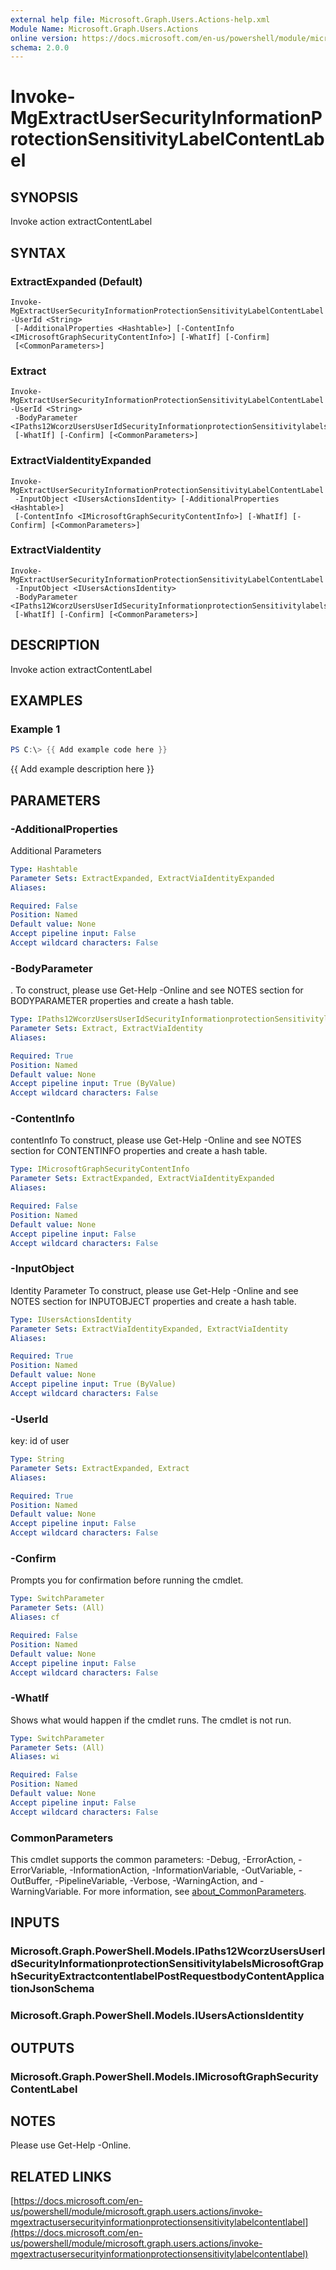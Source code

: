 ```yaml
---
external help file: Microsoft.Graph.Users.Actions-help.xml
Module Name: Microsoft.Graph.Users.Actions
online version: https://docs.microsoft.com/en-us/powershell/module/microsoft.graph.users.actions/invoke-mgextractusersecurityinformationprotectionsensitivitylabelcontentlabel
schema: 2.0.0
---
```


# Invoke-MgExtractUserSecurityInformationProtectionSensitivityLabelContentLabel

## SYNOPSIS
Invoke action extractContentLabel

## SYNTAX

### ExtractExpanded (Default)
```
Invoke-MgExtractUserSecurityInformationProtectionSensitivityLabelContentLabel -UserId <String>
 [-AdditionalProperties <Hashtable>] [-ContentInfo <IMicrosoftGraphSecurityContentInfo>] [-WhatIf] [-Confirm]
 [<CommonParameters>]
```

### Extract
```
Invoke-MgExtractUserSecurityInformationProtectionSensitivityLabelContentLabel -UserId <String>
 -BodyParameter <IPaths12WcorzUsersUserIdSecurityInformationprotectionSensitivitylabelsMicrosoftGraphSecurityExtractcontentlabelPostRequestbodyContentApplicationJsonSchema>
 [-WhatIf] [-Confirm] [<CommonParameters>]
```

### ExtractViaIdentityExpanded
```
Invoke-MgExtractUserSecurityInformationProtectionSensitivityLabelContentLabel
 -InputObject <IUsersActionsIdentity> [-AdditionalProperties <Hashtable>]
 [-ContentInfo <IMicrosoftGraphSecurityContentInfo>] [-WhatIf] [-Confirm] [<CommonParameters>]
```

### ExtractViaIdentity
```
Invoke-MgExtractUserSecurityInformationProtectionSensitivityLabelContentLabel
 -InputObject <IUsersActionsIdentity>
 -BodyParameter <IPaths12WcorzUsersUserIdSecurityInformationprotectionSensitivitylabelsMicrosoftGraphSecurityExtractcontentlabelPostRequestbodyContentApplicationJsonSchema>
 [-WhatIf] [-Confirm] [<CommonParameters>]
```

## DESCRIPTION
Invoke action extractContentLabel

## EXAMPLES

### Example 1
```powershell
PS C:\> {{ Add example code here }}
```

{{ Add example description here }}

## PARAMETERS

### -AdditionalProperties
Additional Parameters

```yaml
Type: Hashtable
Parameter Sets: ExtractExpanded, ExtractViaIdentityExpanded
Aliases:

Required: False
Position: Named
Default value: None
Accept pipeline input: False
Accept wildcard characters: False
```

### -BodyParameter
.
To construct, please use Get-Help -Online and see NOTES section for BODYPARAMETER properties and create a hash table.

```yaml
Type: IPaths12WcorzUsersUserIdSecurityInformationprotectionSensitivitylabelsMicrosoftGraphSecurityExtractcontentlabelPostRequestbodyContentApplicationJsonSchema
Parameter Sets: Extract, ExtractViaIdentity
Aliases:

Required: True
Position: Named
Default value: None
Accept pipeline input: True (ByValue)
Accept wildcard characters: False
```

### -ContentInfo
contentInfo
To construct, please use Get-Help -Online and see NOTES section for CONTENTINFO properties and create a hash table.

```yaml
Type: IMicrosoftGraphSecurityContentInfo
Parameter Sets: ExtractExpanded, ExtractViaIdentityExpanded
Aliases:

Required: False
Position: Named
Default value: None
Accept pipeline input: False
Accept wildcard characters: False
```

### -InputObject
Identity Parameter
To construct, please use Get-Help -Online and see NOTES section for INPUTOBJECT properties and create a hash table.

```yaml
Type: IUsersActionsIdentity
Parameter Sets: ExtractViaIdentityExpanded, ExtractViaIdentity
Aliases:

Required: True
Position: Named
Default value: None
Accept pipeline input: True (ByValue)
Accept wildcard characters: False
```

### -UserId
key: id of user

```yaml
Type: String
Parameter Sets: ExtractExpanded, Extract
Aliases:

Required: True
Position: Named
Default value: None
Accept pipeline input: False
Accept wildcard characters: False
```

### -Confirm
Prompts you for confirmation before running the cmdlet.

```yaml
Type: SwitchParameter
Parameter Sets: (All)
Aliases: cf

Required: False
Position: Named
Default value: None
Accept pipeline input: False
Accept wildcard characters: False
```

### -WhatIf
Shows what would happen if the cmdlet runs.
The cmdlet is not run.

```yaml
Type: SwitchParameter
Parameter Sets: (All)
Aliases: wi

Required: False
Position: Named
Default value: None
Accept pipeline input: False
Accept wildcard characters: False
```

### CommonParameters
This cmdlet supports the common parameters: -Debug, -ErrorAction, -ErrorVariable, -InformationAction, -InformationVariable, -OutVariable, -OutBuffer, -PipelineVariable, -Verbose, -WarningAction, and -WarningVariable. For more information, see [about_CommonParameters](http://go.microsoft.com/fwlink/?LinkID=113216).

## INPUTS

### Microsoft.Graph.PowerShell.Models.IPaths12WcorzUsersUserIdSecurityInformationprotectionSensitivitylabelsMicrosoftGraphSecurityExtractcontentlabelPostRequestbodyContentApplicationJsonSchema
### Microsoft.Graph.PowerShell.Models.IUsersActionsIdentity
## OUTPUTS

### Microsoft.Graph.PowerShell.Models.IMicrosoftGraphSecurityContentLabel
## NOTES
Please use Get-Help -Online.

## RELATED LINKS

[https://docs.microsoft.com/en-us/powershell/module/microsoft.graph.users.actions/invoke-mgextractusersecurityinformationprotectionsensitivitylabelcontentlabel](https://docs.microsoft.com/en-us/powershell/module/microsoft.graph.users.actions/invoke-mgextractusersecurityinformationprotectionsensitivitylabelcontentlabel)

